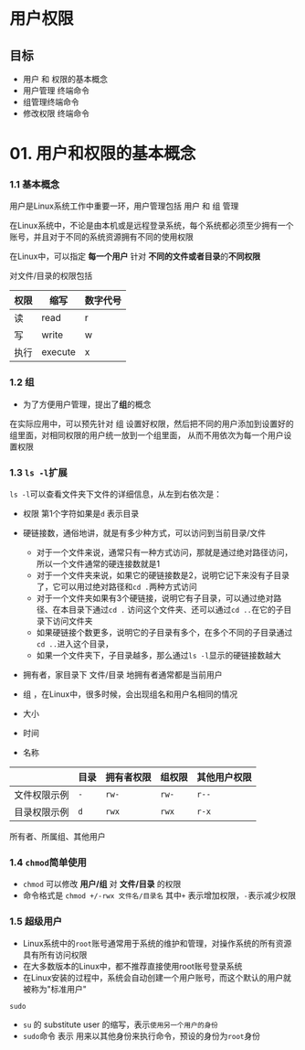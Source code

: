 # 用户权限

## 目标

+ 用户 和 权限的基本概念
+ 用户管理 终端命令
+ 组管理终端命令
+ 修改权限 终端命令

# 01. 用户和权限的基本概念



### 1.1 基本概念

用户是Linux系统工作中重要一环，用户管理包括 用户  和 组 管理

在Linux系统中，不论是由本机或是远程登录系统，每个系统都必须至少拥有一个账号，并且对于不同的系统资源拥有不同的使用权限

在Linux中，可以指定 **每一个用户** 针对 **不同的文件或者目录**的**不同权限**

对文件/目录的权限包括

| 权限 | 缩写    | 数字代号 |
| ---- | ------- | -------- |
| 读   | read    | r        |
| 写   | write   | w        |
| 执行 | execute | x        |

### 1.2 组

+ 为了方便用户管理，提出了**组**的概念

在实际应用中，可以预先针对  组    设置好权限，然后把不同的用户添加到设置好的组里面，对相同权限的用户统一放到一个组里面， 从而不用依次为每一个用户设置权限



### 1.3 `ls -l`扩展

`ls -l`可以查看文件夹下文件的详细信息，从左到右依次是：

+ 权限 第1个字符如果是`d` 表示目录
+ 硬链接数，通俗地讲，就是有多少种方式，可以访问到当前目录/文件
  - 对于一个文件来说，通常只有一种方式访问，那就是通过绝对路径访问，所以一个文件通常的硬连接数就是1
  - 对于一个文件夹来说，如果它的硬链接数是2，说明它记下来没有子目录了，它可以用过绝对路径和`cd .`两种方式访问
  - 对于一个文件夹如果有3个硬链接，说明它有子目录，可以通过绝对路径、在本目录下通过`cd .` 访问这个文件夹、还可以通过`cd ..`在它的子目录下访问文件夹
  - 如果硬链接个数更多，说明它的子目录有多个，在多个不同的子目录通过`cd ..`进入这个目录，
  - 如果一个文件夹下，子目录越多，那么通过`ls -l`显示的硬链接数越大

+ 拥有者，家目录下 文件/目录 地拥有者通常都是当前用户
+ 组 ，在Linux中，很多时候，会出现组名和用户名相同的情况
+ 大小
+ 时间
+ 名称

|              | 目录 | 拥有者权限 | 组权限 | 其他用户权限 |
| ------------ | ---- | ---------- | ------ | ------------ |
| 文件权限示例 | `-`  | `rw-`      | `rw-`  | `r--`        |
| 目录权限示例 | `d`  | `rwx`      | `rwx`  | `r-x`        |

所有者、所属组、其他用户



### 1.4 `chmod`简单使用

+ `chmod` 可以修改  **用户/组**  对  **文件/目录** 的权限
+ 命令格式是 `chmod +/-rwx 文件名/目录名`  其中`+` 表示增加权限，`-`表示减少权限

### 1.5 超级用户

+ Linux系统中的`root`账号通常用于系统的维护和管理，对操作系统的所有资源具有所有访问权限
+ 在大多数版本的Linux中，都不推荐直接使用root账号登录系统
+ 在Linux安装的过程中，系统会自动创建一个用户账号，而这个默认的用户就被称为"标准用户"



`sudo`

+ `su` 的 substitute user 的缩写，表示`使用另一个用户的身份`
+ `sudo`命令 表示  用来以其他身份来执行命令，预设的身份为`root`身份
